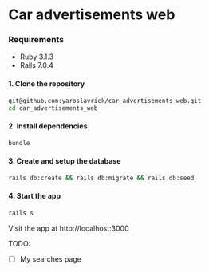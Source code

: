 # Car advertisements web

### Requirements

- Ruby 3.1.3
- Rails 7.0.4

#### 1. Clone the repository

```zsh
git@github.com:yaroslavrick/car_advertisements_web.git
cd car_advertisements_web
```

#### 2. Install dependencies

```zsh
bundle
```

#### 3. Create and setup the database

```zsh
rails db:create && rails db:migrate && rails db:seed
```

#### 4. Start the app

```zsh
rails s
```

Visit the app at http://localhost:3000

TODO:

- [ ] My searches page
